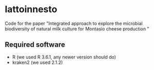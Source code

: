 # lattoinnesto
Code for the paper "Integrated approach to explore the microbial biodiversity of natural milk culture for Montasio cheese production "

## Required software
- R (we used R 3.6.1, any newer version should do)
- kraken2 (we used 2.1.2)

